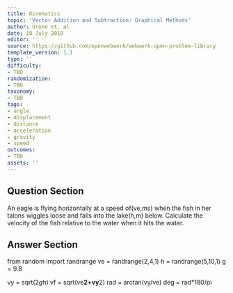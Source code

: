 ```yaml
---
title: Kinematics
topic: 'Vector Addition and Subtraction: Graphical Methods'
author: Urone et. al
date: 10 July 2018
editor: ''
source: https://github.com/openwebwork/webwork-open-problem-library
template_version: 1.1
type: ''
difficulty:
- TBD
randomization:
- TBD
taxonomy:
- TBD
tags:
- angle
- displacement
- distance
- acceleration
- gravity
- speed
outcomes:
- TBD
assets: ''
---
```


## Question Section 

An eagle is flying horizontally at a speed of(ve,ms) when the fish in her talons wiggles loose and falls into the lake(h,m) below. Calculate the velocity of the fish relative to the water when it hits the water.



## Answer Section

from random import randrange
ve = randrange(2,4,1)
h = randrange(5,10,1)
g = 9.8

vy = sqrt(2*g*h)
vf = sqrt(ve**2+vy**2)
rad = arctan(vy/ve)
deg = rad*180/pi